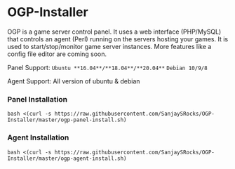 # OGP-Installer
OGP is a game server control panel. It uses a web interface (PHP/MySQL) that controls an agent (Perl) running on the servers hosting your games. It is used to start/stop/monitor game server instances. More features like a config file editor are coming soon.

Panel Support: 
`Ubuntu **16.04**/**18.04**/**20.04**`
`Debian 10/9/8`

Agent Support: All version of ubuntu & debian

### Panel Installation

    bash <(curl -s https://raw.githubusercontent.com/SanjaySRocks/OGP-Installer/master/ogp-panel-install.sh)

### Agent Installation 
	
    bash <(curl -s https://raw.githubusercontent.com/SanjaySRocks/OGP-Installer/master/ogp-agent-install.sh)
